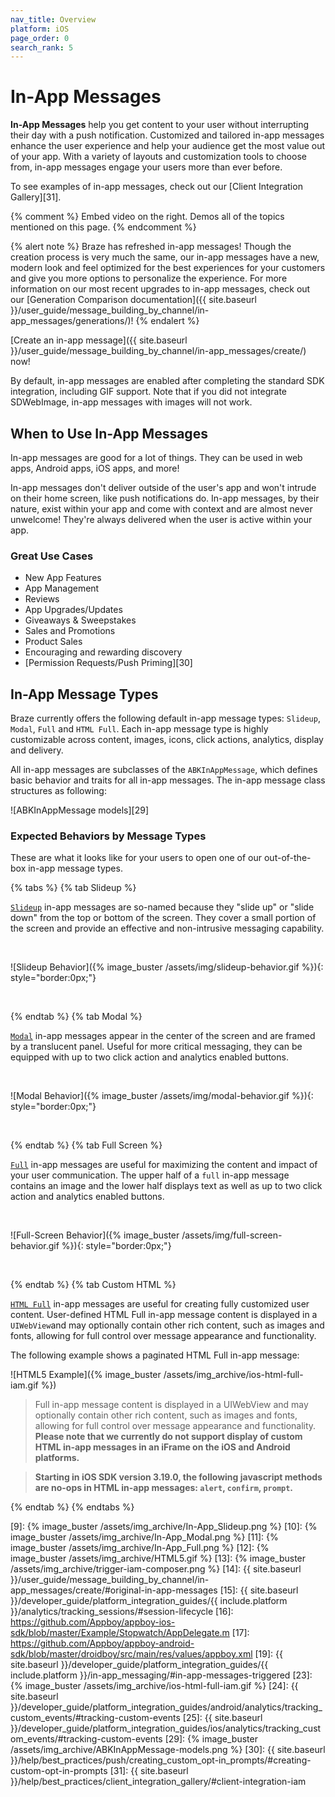 ```yaml
---
nav_title: Overview
platform: iOS
page_order: 0
search_rank: 5
---
```


# In-App Messages

__In-App Messages__ help you get content to your user without interrupting their day with a push notification. Customized and tailored in-app messages enhance the user experience and help your audience get the most value out of your app. With a variety of layouts and customization tools to choose from, in-app messages engage your users more than ever before.

To see examples of in-app messages, check out our [Client Integration Gallery][31].

{% comment %}
Embed video on the right. Demos all of the topics mentioned on this page.
{% endcomment %}

{% alert note %}
Braze has refreshed in-app messages! Though the creation process is very much the same, our in-app messages have a new, modern look and feel optimized for the best experiences for your customers and give you more options to personalize the experience. For more information on our most recent upgrades to in-app messages, check out our [Generation Comparison documentation]({{ site.baseurl }}/user_guide/message_building_by_channel/in-app_messages/generations/)!
{% endalert %}

[Create an in-app message]({{ site.baseurl }}/user_guide/message_building_by_channel/in-app_messages/create/) now!

By default, in-app messages are enabled after completing the standard SDK integration, including GIF support. Note that if you did not integrate SDWebImage, in-app messages with images will not work.

## When to Use In-App Messages

In-app messages are good for a lot of things. They can be used in web apps, Android apps, iOS apps, and more!

In-app messages don't deliver outside of the user's app and won't intrude on their home screen, like push notifications do. In-app messages, by their nature, exist within your app and come with context and are almost never unwelcome! They're always delivered when the user is active within your app.

### Great Use Cases

- New App Features
- App Management
- Reviews
- App Upgrades/Updates
- Giveaways & Sweepstakes
- Sales and Promotions
- Product Sales
- Encouraging and rewarding discovery
- [Permission Requests/Push Priming][30]

## In-App Message Types
Braze currently offers the following default in-app message types: `Slideup`, `Modal`, `Full` and `HTML Full`. Each in-app message type is highly customizable across content, images, icons, click actions, analytics, display and delivery.

All in-app messages are subclasses of the `ABKInAppMessage`, which defines basic behavior and traits for all in-app messages. The in-app message class structures as following:

![ABKInAppMessage models][29]

### Expected Behaviors by Message Types

These are what it looks like for your users to open one of our out-of-the-box in-app message types.

{% tabs %}
  {% tab Slideup %}

  [`Slideup`](https://appboy.github.io/appboy-ios-sdk/docs/interface_a_b_k_in_app_message_slideup.html) in-app messages are so-named because they "slide up" or "slide down" from the top or bottom of the screen.  They cover a small portion of the screen and provide an effective and non-intrusive messaging capability.

  <br>

  ![Slideup Behavior]({% image_buster /assets/img/slideup-behavior.gif %}){: style="border:0px;"}

  <br>

{% endtab %}
{% tab Modal %}

[`Modal`](https://appboy.github.io/appboy-ios-sdk/docs/interface_a_b_k_in_app_message_modal.html) in-app messages appear in the center of the screen and are framed by a translucent panel. Useful for more critical messaging, they can be equipped with up to two click action and analytics enabled buttons.

 <br>

  ![Modal Behavior]({% image_buster /assets/img/modal-behavior.gif %}){: style="border:0px;"}

 <br>

{% endtab %}
{% tab Full Screen %}

[`Full`](https://appboy.github.io/appboy-ios-sdk/docs/interface_a_b_k_in_app_message_full.html) in-app messages are useful for maximizing the content and impact of your user communication.  The upper half of a `full` in-app message contains an image and the lower half displays text as well as up to two click action and analytics enabled buttons.

<br>

![Full-Screen Behavior]({% image_buster /assets/img/full-screen-behavior.gif %}){: style="border:0px;"}

<br>

{% endtab %}
{% tab Custom HTML %}

[`HTML Full`](https://appboy.github.io/appboy-ios-sdk/docs/interface_a_b_k_in_app_message_h_t_m_l_full.html) in-app messages are useful for creating fully customized user content. User-defined HTML Full in-app message content is displayed in a `UIWebView`and may optionally contain other rich content, such as images and fonts, allowing for full control over message appearance and functionality.

The following example shows a paginated HTML Full in-app message:

![HTML5 Example]({% image_buster /assets/img_archive/ios-html-full-iam.gif %})

> Full in-app message content is displayed in a UIWebView and may optionally contain other rich content, such as images and fonts, allowing for full control over message appearance and functionality. **Please note that we currently do not support display of custom HTML in-app messages in an iFrame on the iOS and Android platforms.**

> **Starting in iOS SDK version 3.19.0, the following javascript methods are no-ops in HTML in-app messages: `alert`, `confirm`, `prompt`.**

{% endtab %}
{% endtabs %}


[1]: http://appboy.github.io/appboy-ios-sdk/docs/interface_a_b_k_slideup.html
[2]: https://appboy.github.io/appboy-android-sdk/javadocs/com/appboy/models/InAppMessageSlideup.html
[3]: http://appboy.github.io/appboy-ios-sdk/docs/interface_a_b_k_modal.html
[4]: https://appboy.github.io/appboy-android-sdk/javadocs/com/appboy/models/InAppMessageModal.html
[5]: http://appboy.github.io/appboy-ios-sdk/docs/interface_a_b_k_full.html
[6]: https://appboy.github.io/appboy-android-sdk/javadocs/com/appboy/models/InAppMessageFull.html
[7]: http://appboy.github.io/appboy-ios-sdk/docs/interface_a_b_k_h_t_m_l_full.html
[8]: https://appboy.github.io/appboy-android-sdk/javadocs/com/appboy/models/InAppMessageHtmlFull.html
[9]: {% image_buster /assets/img_archive/In-App_Slideup.png %}
[10]: {% image_buster /assets/img_archive/In-App_Modal.png %}
[11]: {% image_buster /assets/img_archive/In-App_Full.png %}
[12]: {% image_buster /assets/img_archive/HTML5.gif %}
[13]: {% image_buster /assets/img_archive/trigger-iam-composer.png %}
[14]: {{ site.baseurl }}/user_guide/message_building_by_channel/in-app_messages/create/#original-in-app-messages
[15]: {{ site.baseurl }}/developer_guide/platform_integration_guides/{{ include.platform }}/analytics/tracking_sessions/#session-lifecycle
[16]: https://github.com/Appboy/appboy-ios-sdk/blob/master/Example/Stopwatch/AppDelegate.m
[17]: https://github.com/Appboy/appboy-android-sdk/blob/master/droidboy/src/main/res/values/appboy.xml
[19]: {{ site.baseurl }}/developer_guide/platform_integration_guides/{{ include.platform }}/in-app_messaging/#in-app-messages-triggered
[23]: {% image_buster /assets/img_archive/ios-html-full-iam.gif %}
[24]: {{ site.baseurl }}/developer_guide/platform_integration_guides/android/analytics/tracking_custom_events/#tracking-custom-events
[25]: {{ site.baseurl }}/developer_guide/platform_integration_guides/ios/analytics/tracking_custom_events/#tracking-custom-events
[29]: {% image_buster /assets/img_archive/ABKInAppMessage-models.png %}
[30]: {{ site.baseurl }}/help/best_practices/push/creating_custom_opt-in_prompts/#creating-custom-opt-in-prompts
[31]: {{ site.baseurl }}/help/best_practices/client_integration_gallery/#client-integration-iam
